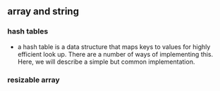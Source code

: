 ## array and string

### hash tables
- a hash table is a data structure that maps keys to values for highly efficient look up. There are a number of ways of implementing this. Here, we will describe a simple but common implementation.


### resizable array
